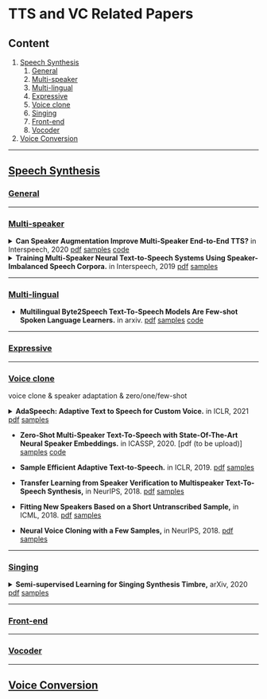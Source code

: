 # TTS and VC Related Papers
## Content
1. [Speech Synthesis](#speech-synthesis)
    1. [General](#general)
    1. [Multi-speaker](#multi-speaker)
    1. [Multi-lingual](#multi-lingual)
    1. [Expressive](#expressive)
    1. [Voice clone](#voice-clone)
    1. [Singing](#singing)
    1. [Front-end](#front-end)
    1. [Vocoder](#vocoder)
2. [Voice Conversion](#voice-conversion)
___________________________________________________________________________________________________________________________

## [Speech Synthesis](#content)

### [General](#content)
___________________________________________________________________________________________________________________________

### [Multi-speaker](#content)
<details>
<summary> <b>Can Speaker Augmentation Improve Multi-Speaker End-to-End TTS?</b> in Interspeech, 2020 
    <a href="https://arxiv.org/pdf/2005.01245.pdf">pdf</a>
    <a href="https://nii-yamagishilab.github.io/samples-multi-speakertacotron/augment.html">samples</a>
    <a href="https://github.com/nii-yamagishilab/multi-speaker-tacotron">code</a>
    </summary> 
    
   - Artificial speaker augmentation, using SoX speed command to speed up or slow down audio by resampling.
   - Speaker augmentation using low-quality data, adding one-hot channel label to postnet and making encoder dependent on a dialect encoder network(LDE based network architecture).
   - Backbone: tacotron, vocoder: WaveNets
   - Statistical significances were measured using the Mann-Whitney U test at a threshold of p=0.01
</details>

<details>
<summary> <b>Training Multi-Speaker Neural Text-to-Speech Systems Using Speaker-Imbalanced Speech Corpora.</b> in Interspeech, 2019 
    <a href="https://arxiv.org/pdf/1904.00771.pdf">pdf</a>
    <a href="https://nii-yamagishilab.github.io/sample-tts-speaker-imbalanced/">samples</a>
    </summary> 
    
   - Resampling techniques(Under-sampling of the majority speakers / over-sampling of the minority speakers) are applied in training. Related papers:<a href="https://sci2s.ugr.es/keel/pdf/algorithm/congreso/kubat97addressing.pdf">[1]</a>,<a href="https://citeseerx.ist.psu.edu/viewdoc/download?doi=10.1.1.35.1693&rep=rep1&type=pdf">[2]</a>,<a href="https://arxiv.org/pdf/1106.1813.pdf">[3]</a>
   - Model ensemble. Average-based combination functions are defined to combine the output(MGC & F0) of the 3 subsystems. Subsystems' architecture are same, but trained on different subsets of training corpus.
   - 10 female Japanese spk * 1k~10k utt/spk; spk: 10-dim one-hot vector; speaker-independent WaveNet vocoder trained using MGC and quantized mel-scale F0s
   - speaker dependent\ under sampled\ multi-speaker\ over sampled\ ensemble models are compared.
</details>

___________________________________________________________________________________________________________________________

### [Multi-lingual](#content)
- **Multilingual Byte2Speech Text-To-Speech Models Are Few-shot Spoken Language Learners.** in arxiv.
[pdf](https://arxiv.org/pdf/2103.03541.pdf)
[samples](https://mutiann.github.io/papers/byte2speech/)
[code](https://github.com/mutiann/byte2speech)
___________________________________________________________________________________________________________________________

### [Expressive](#content)
___________________________________________________________________________________________________________________________

### [Voice clone](#content)
voice clone & speaker adaptation & zero/one/few-shot 
<details>
<summary> <b>AdaSpeech: Adaptive Text to Speech for Custom Voice.</b> in ICLR, 2021 
    <a href="https://arxiv.org/pdf/2103.00993.pdf">pdf</a>
    <a href="https://speechresearch.github.io/adaspeech/">samples</a>
    </summary> 
    
   - Two challenges: 1.different acoustic conditions between custom voice and source speech; 2. trade-off between fine-tuning parameters (memory storage) and voice quality.
   - Solution to challenge1: Modeling acoustic conditions in both utterance level and phoneme level. train: both extracting from target speech and add to the phoneme hidden sequence; inference: utt-from reference speech, phoneme-from acoustic predictor(build upon phoneme encoder)
   - Solution to challenge2: Conditional layer normalization:using speaker embedding as the conditional information to generate the scale and bias vector in layer normalization. In fine-tuning, only adapt the parameters related to the conditional layer normalization(including speaker embedding). The number of CIN = decoder layer * 2 + 1.
   - Backbone: FastSpeech2. Speaker representation: speaker ID (embedding)-256dim. Vocoder: MelGAN
   - Source model: LibriTTS(2456 speakers-586h), 16kHz. 20 sentences and 2k steps for adaptation.
   - GT \ baseline(spk) \ baseline(dec) \ Adaspeech are compared.
</details>

- **Zero-Shot Multi-Speaker Text-To-Speech with State-Of-The-Art Neural Speaker Embeddings.** in ICASSP, 2020.
[pdf (to be upload)]
[samples](https://nii-yamagishilab.github.io/samples-multi-speaker-tacotron)
[code](https://github.com/nii-yamagishilab/multi-speaker-tacotron)

- **Sample Efficient Adaptive Text-to-Speech.** in ICLR, 2019.
[pdf](https://arxiv.org/pdf/1809.10460.pdf)
[samples](https://sample-efficient-adaptive-tts.github.io/demo)

- **Transfer Learning from Speaker Verification to Multispeaker Text-To-Speech Synthesis,** in NeurIPS, 2018.
[pdf](https://arxiv.org/pdf/1806.04558.pdf)
[samples](https://google.github.io/tacotron/publications/speaker_adaptation)

- **Fitting New Speakers Based on a Short Untranscribed Sample,** in ICML, 2018.
[pdf](http://proceedings.mlr.press/v80/nachmani18a/nachmani18a.pdf)
[samples](https://ytaigman.github.io/fitspk/index.html)

- **Neural Voice Cloning with a Few Samples,** in NeurIPS, 2018.
[pdf](https://arxiv.org/pdf/1802.06006.pdf)
[samples](https://audiodemos.github.io)
___________________________________________________________________________________________________________________________
### [Singing](#content)
<details>
<summary> <b>Semi-supervised Learning for Singing Synthesis Timbre,</b> arXiv, 2020 
    <a href="https://arxiv.org/pdf/2011.02809.pdf">pdf</a>
    <a href="https://mtg.github.io/singing-synthesis-demos/semisupervised/">samples</a>
    </summary> 
    
   - .
  ![image](https://user-images.githubusercontent.com/1402048/87929772-3e218000-ca87-11ea-9f13-9869bee96b57.png)
</details>

___________________________________________________________________________________________________________________________
### [Front-end](#content)
___________________________________________________________________________________________________________________________
### [Vocoder](#content)
___________________________________________________________________________________________________________________________
## [Voice Conversion](#content)
